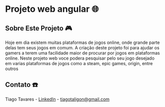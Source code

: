 # Projeto web angular 🌐

## Sobre Este Projeto 🎮

Hoje em dia existem muitas plataformas de jogos online, onde grande parte delas tem seus jogos em comum. A criação deste projeto foi para ajudar os gamers a terem uma facilidade maior de procurar por jogos em plataformas online. Neste projeto web voce podera pesquisar pelo seu jogo desejado em varias plataformas de jogos como a steam, epic games, origin, entre outros

## Contato ☎️

Tiago Tavares - [LinkedIn](https://www.linkedin.com/in/tiagotlg) - tiagotaligon@gmail.com